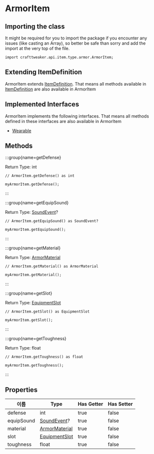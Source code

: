 # ArmorItem

## Importing the class

It might be required for you to import the package if you encounter any issues (like casting an Array), so better be safe than sorry and add the import at the very top of the file.
```zenscript
import crafttweaker.api.item.type.armor.ArmorItem;
```


## Extending ItemDefinition

ArmorItem extends [ItemDefinition](/vanilla/api/item/ItemDefinition). That means all methods available in [ItemDefinition](/vanilla/api/item/ItemDefinition) are also available in ArmorItem

## Implemented Interfaces
ArmorItem implements the following interfaces. That means all methods defined in these interfaces are also available in ArmorItem

- [Wearable](/vanilla/api/item/Wearable)

## Methods

:::group{name=getDefense}

Return Type: int

```zenscript
// ArmorItem.getDefense() as int

myArmorItem.getDefense();
```

:::

:::group{name=getEquipSound}

Return Type: [SoundEvent](/vanilla/api/sound/SoundEvent)?

```zenscript
// ArmorItem.getEquipSound() as SoundEvent?

myArmorItem.getEquipSound();
```

:::

:::group{name=getMaterial}

Return Type: [ArmorMaterial](/vanilla/api/item/type/armor/ArmorMaterial)

```zenscript
// ArmorItem.getMaterial() as ArmorMaterial

myArmorItem.getMaterial();
```

:::

:::group{name=getSlot}

Return Type: [EquipmentSlot](/vanilla/api/entity/equipment/EquipmentSlot)

```zenscript
// ArmorItem.getSlot() as EquipmentSlot

myArmorItem.getSlot();
```

:::

:::group{name=getToughness}

Return Type: float

```zenscript
// ArmorItem.getToughness() as float

myArmorItem.getToughness();
```

:::


## Properties

| 이름         | Type                                                         | Has Getter | Has Setter |
| ---------- | ------------------------------------------------------------ | ---------- | ---------- |
| defense    | int                                                          | true       | false      |
| equipSound | [SoundEvent](/vanilla/api/sound/SoundEvent)?                 | true       | false      |
| material   | [ArmorMaterial](/vanilla/api/item/type/armor/ArmorMaterial)  | true       | false      |
| slot       | [EquipmentSlot](/vanilla/api/entity/equipment/EquipmentSlot) | true       | false      |
| toughness  | float                                                        | true       | false      |

